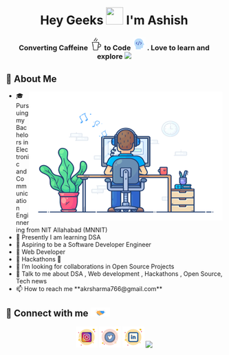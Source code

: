 <h1 align='center'> Hey Geeks <img src="https://media.giphy.com/media/FAFo1M7EC4gRZ4HETH/giphy.gif"  width="40" height="40"> I'm Ashish</h1>

<h3 align="center"> Converting  Caffeine  <img src="Icons/icons8-coffee-cup.gif" width ="30px">  to Code <img src="Icons/icons8-developer.gif" width ="30px"> . Love to learn and explore <img src="https://thumbs.gfycat.com/AgedBothIndri.webp" width ="50px" >  </h3>




## 🚀 About Me
<img src="Icons/top right.gif" width="450px" height="300px" alt=gif align="right" > 
<ul>
<li> 🎓 Pursuing my Bachelors in Electronic and Communication Enginnering from NIT Allahabad (MNNIT)<br></li>
            <li> 🔭 Presently I am learning DSA<br></li>
            <li> 🔭 Aspiring to be a Software Developer Engineer<br></li> 
            <li> 🔭 Web Developer<br></li>
            <li> 🔭 Hackathons 🙌<br></li>
            <li> 🤔 I’m looking for collaborations in Open Source Projects<br></li>
            <li> 💬 Talk to me about DSA , Web development , Hackathons , Open Source, Tech news<br></li>  
            <li> 📫 How to reach me **akrsharma766@gmail.com**<br></li>
 </ul>

## 📌 Connect with me <img src="https://github.com/sakshamgurbhele/sakshamgurbhele/blob/main/Images/Handshake.gif" width="45px">

<p align="center">
<a target="blank" href="https://www.instagram.com/ashish_sharma_2.0_/"><img src="instagram.png" alt="instagram" width="10%" style="padding:0px"/></a>
<a target="blank" href="https://twitter.com/"><img src="twitter.png" alt="twitter" width="10%" style="padding:0px"/></a>
<a target="blank" href="https://www.linkedin.com/in/ashish-kumar-sharma-533025204//"><img src="linkedin.png" alt="linkedin" width="10%" style="padding:0px"/></a>
<a href="mailto:akrsharma766@gmail.com"><img src="https://img.icons8.com/bubbles/344/gmail.png" width="10%" style="padding:0px"/></a>
</p>
 

